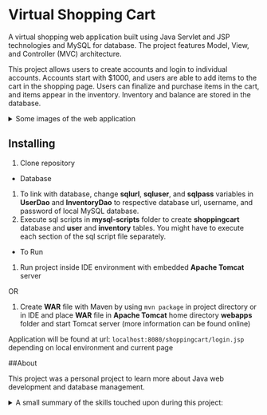 # Virtual Shopping Cart

A virtual shopping web application built using Java Servlet and JSP technologies and MySQL for database. The project features Model, View, and Controller (MVC) architecture.

This project allows users to create accounts and login to individual accounts. Accounts start with $1000, and users are able to add items to the cart in the shopping page. Users can finalize and purchase items in the cart, and items appear in the inventory. Inventory and balance are stored in the database.

<details>
<summary>Some images of the web application</summary>

* Login Portal

![Login](https://github.com/NotTheBest/JavaShoppingCart/blob/master/preview-images/login.png?raw=true)

* Sign Up Portal

![Sign Up](https://github.com/NotTheBest/JavaShoppingCart/blob/master/preview-images/signup.png?raw=true)

* Shopping Page 1

![Shopping page](https://github.com/NotTheBest/JavaShoppingCart/blob/master/preview-images/shop1.png?raw=true)

* Cart 1

![Cart](https://github.com/NotTheBest/JavaShoppingCart/blob/master/preview-images/cart1.png?raw=true)

* Cart 2

![Cart](https://github.com/NotTheBest/JavaShoppingCart/blob/master/preview-images/cart2.png?raw=true)

* Inventory 1

![Inventory](https://github.com/NotTheBest/JavaShoppingCart/blob/master/preview-images/inventory1.png?raw=true)

* Inventory 2

![Inventory](https://github.com/NotTheBest/JavaShoppingCart/blob/master/preview-images/inventory2.png?raw=true)
</details>

## Installing

1. Clone repository

* Database
1. To link with database, change **sqlurl**, **sqluser**, and **sqlpass** variables in **UserDao** and **InventoryDao** to respective database url, username, and password of local MySQL database.
2. Execute sql scripts in **mysql-scripts** folder to create **shoppingcart** database and **user** and **inventory** tables. You might have to execute each section of the sql script file separately.

* To Run
1. Run project inside IDE environment with embedded **Apache Tomcat** server

OR

1. Create **WAR** file with Maven by using `mvn package` in project directory or in IDE and place **WAR** file in **Apache Tomcat** home directory **webapps** folder and start Tomcat server (more information can be found online)

Application will be found at url: `localhost:8080/shoppingcart/login.jsp` depending on local environment and current page

##About

This project was a personal project to learn more about Java web development and database management.

<details>
<summary>A small summary of the skills touched upon during this project:</summary>

* Java Servlet, JSP, JSTL, HTML5, CSS and similar topics
* HTTP data transfer
* Maven project organization and command usage for more productivity
* MySQL syntax, basics, usage, connectivity, and similar
* JDBC with MySQL and safe database practices
* MVC architecture along with DAO, model, service layers, and similar
* Login security, caching, database lookup, and similar
* Shopping cart functions and design
* Web application debugging
* Apache Tomcat capabilities, functions, command line commands, and similar
* The cost of a mystical banana
* More! :)
</details>
